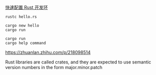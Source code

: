 [快速配置 Rust 开发环](https://www.rust-lang.org/zh-CN/learn/get-started)


```shell
rustc hello.rs

cargo new hello
cargo run

cargo run
cargo help command
```

https://zhuanlan.zhihu.com/p/218098514


Rust libraries are called crates, and they are expected to use semantic version numbers in the form major.minor.patch
